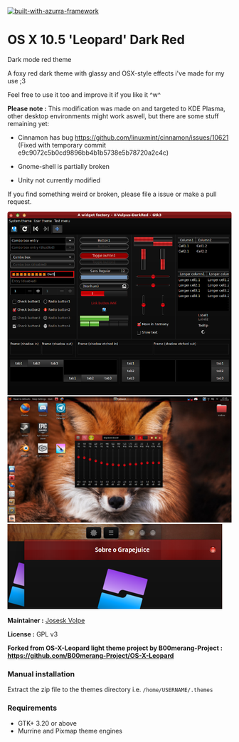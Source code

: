 [![built-with-azurra-framework](https://github.com/Elbullazul/Azurra_framework/raw/assets/azurra_framework_smaller.png)](https://github.com/Elbullazul/Azurra_framework)

# OS X 10.5 'Leopard' Dark Red

Dark mode red theme

A foxy red dark theme with glassy and OSX-style effects i've made for my use ;3

Feel free to use it too and improve it if you like it ^w^

**Please note :** This modification was made on and targeted to KDE Plasma, other desktop environments might work aswell, but there are some stuff remaining yet:

* Cinnamon has bug https://github.com/linuxmint/cinnamon/issues/10621 (Fixed with temporary commit e9c9072c5b0cd9896bb4b1b5738e5b78720a2c4c)

* Gnome-shell is partially broken

* Unity not currently modified

If you find something weird or broken, please file a issue or make a pull request.

![os-x-leopard](./preview.png) ![preview](./cinnamon/thumbnail.png) ![preview2](./preview2.png)

**Maintainer :** [Josesk Volpe](https://github.com/JoseskVolpe)

**License :** GPL v3

**Forked from OS-X-Leopard light theme project by B00merang-Project : https://github.com/B00merang-Project/OS-X-Leopard**

### Manual installation

Extract the zip file to the themes directory i.e. `/home/USERNAME/.themes`

### Requirements

- GTK+ 3.20 or above
- Murrine and Pixmap theme engines
